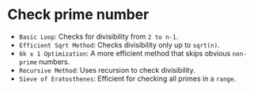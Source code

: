# Check prime number 
- `Basic Loop`: Checks for divisibility from `2 to n-1`.
- `Efficient Sqrt Method`: Checks divisibility only up to `sqrt(n)`.
- `6k ± 1 Optimization`: A more efficient method that skips obvious `non-prime` numbers.
- `Recursive Method`: Uses recursion to check divisibility.
- `Sieve of Eratosthenes`: Efficient for checking all primes in a `range`.
